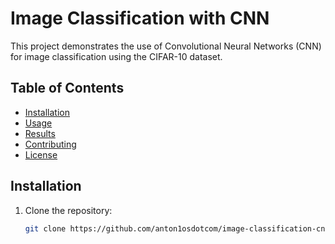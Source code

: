 # Image Classification with CNN

This project demonstrates the use of Convolutional Neural Networks (CNN) for image classification using the CIFAR-10 dataset.

## Table of Contents
- [Installation](#installation)
- [Usage](#usage)
- [Results](#results)
- [Contributing](#contributing)
- [License](#license)

## Installation

1. Clone the repository:
   ```bash
   git clone https://github.com/anton1osdotcom/image-classification-cnn.git

